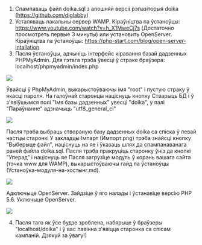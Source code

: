 1. Спампаваць файл doika.sql з апошняй версіі рэпазіторыя doika (https://github.com/diglabby) 
2. Усталяваць лакальны сервер WAMP. 
Кіраўніцтва па ўстаноўцы: https://www.youtube.com/watch?v=h_X1MweCj7s (Достаточно просмотреть первые 3 минуты) или установить OpenServer. 
Кіраўніцтва па ўстаноўцы: https://php-start.com/blog/open-server-intallation
3. Пасля ўстаноўцы, адчыніць інтерфейс кіравання базай дадзенных PHPMyAdmin. Для гэтага трэба ўвесці ў страке браўзера: localhost/phpmyadmin/index.php

![](https://user-images.githubusercontent.com/35914455/36932250-6b041e2e-1ed7-11e8-8acb-3a44a0ce8651.png)

Ўвайсці ў PhpMyAdmin, выкарыстоўваючы імя "root" і пустую страку ў якасці пароля.
На галоўнай старонцы націснуць кнопку Стварыць БД і ў з'явіўшымся полі "Імя базы дадзенных" увесці "doika", у палі "Параўнанне" адзначыць "utf8_general_ci" 

![](https://user-images.githubusercontent.com/35914455/36932255-74fdde56-1ed7-11e8-923d-efdac0c949d8.png)

Пасля трэба выбраць створаную базу дадзенных doika са спіска ў левай частцы старонкі
У закладцы Імпарт (Импорт.png) трэба знайсці кнопку "Выберыце файл", націснуць на яе і ўказаць шлях да спампанаванага раней файла doika.sql. Пасля трэба пракруціць старонку ўніз да кнопкі "Уперад" і націснуць яе
Пасля загрузіце модуль ў корань вашага сайта (тэчка www для WAMP), выкарыстоўваючы гайд па ўстаноўцы (Устаноўка-модуля-на-хостынг.md).

![](https://user-images.githubusercontent.com/35914455/36932252-6fef6c54-1ed7-11e8-9b69-8a0d6825d578.png)

Адключыце OpenServer. Зайдзіце ў яго налады і ўстанавіце версію PHP 5.6. Уключыце OpenServer.

![](https://user-images.githubusercontent.com/35914455/36932053-72b003fc-1ed4-11e8-9fd7-ece4bf01523e.png)

4. Пасля таго як ўсе будзе зроблена, набярыце ў браўзеры "localhost/doika" і ў вас павінна з'явіцца старонка са спісам кампаній. Дзякуй за ўвагу!)